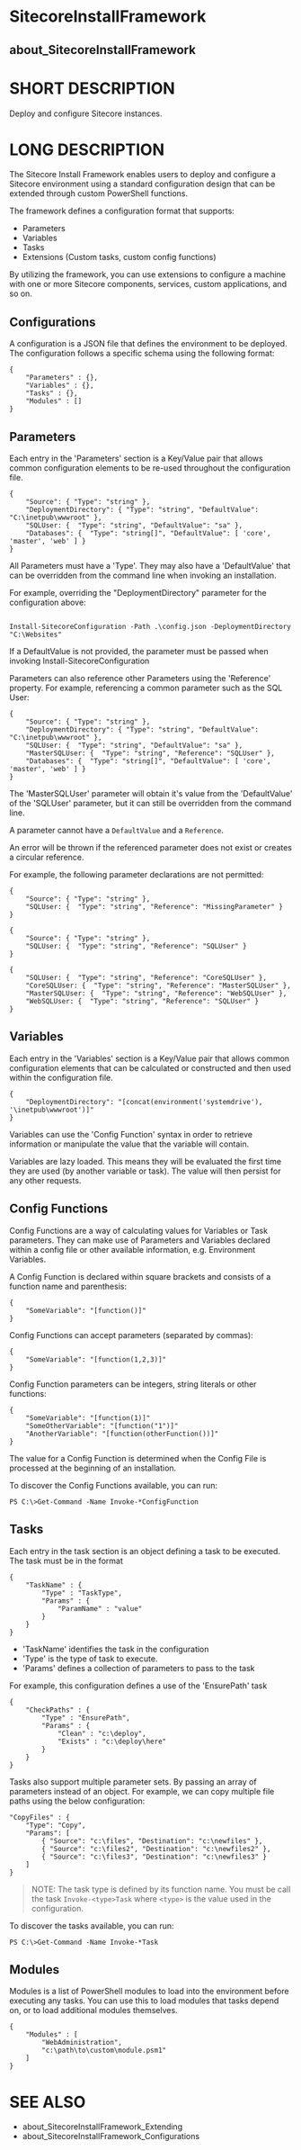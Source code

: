 ﻿# SitecoreInstallFramework
## about_SitecoreInstallFramework

# SHORT DESCRIPTION
Deploy and configure Sitecore instances.

# LONG DESCRIPTION
The Sitecore Install Framework enables users to deploy and configure a Sitecore
environment using a standard configuration design that can be extended through
custom PowerShell functions.

The framework defines a configuration format that supports:

- Parameters
- Variables
- Tasks
- Extensions (Custom tasks, custom config functions)


By utilizing the framework, you can use extensions to configure a machine with
one or more Sitecore components, services, custom applications, and so on.

## Configurations
A configuration is a JSON file that defines the environment to be deployed.
The configuration follows a specific schema using the following format:
```
{
    "Parameters" : {},
    "Variables" : {},
    "Tasks" : {},
    "Modules" : []
}
```

## Parameters
Each entry in the 'Parameters' section is a Key/Value pair that allows common
configuration elements to be re-used throughout the configuration file.

```
{
    "Source": { "Type": "string" },
    "DeploymentDirectory": { "Type": "string", "DefaultValue": "C:\inetpub\wwwroot" },
    "SQLUser: {  "Type": "string", "DefaultValue": "sa" },
    "Databases": {  "Type": "string[]", "DefaultValue": [ 'core', 'master', 'web' ] }
}
```

All Parameters must have a 'Type'. They may also have a 'DefaultValue' that can
be overridden from the command line when invoking an installation.

For example, overriding the "DeploymentDirectory" parameter for the configuration above:
```

Install-SitecoreConfiguration -Path .\config.json -DeploymentDirectory "C:\Websites"

```
If a DefaultValue is not provided, the parameter must be passed when invoking
Install-SitecoreConfiguration

Parameters can also reference other Parameters using the 'Reference' property.
For example, referencing a common parameter such as the SQL User:
```
{
    "Source": { "Type": "string" },
    "DeploymentDirectory": { "Type": "string", "DefaultValue": "C:\inetpub\wwwroot" },
    "SQLUser: {  "Type": "string", "DefaultValue": "sa" },
    "MasterSQLUser: {  "Type": "string", "Reference": "SQLUser" },
    "Databases": {  "Type": "string[]", "DefaultValue": [ 'core', 'master', 'web' ] }
}

```

The 'MasterSQLUser' parameter will obtain it's value from the 'DefaultValue' of the 'SQLUser' parameter, but it can still be overridden from the command line.

A parameter cannot have a `DefaultValue` and  a `Reference`.

An error will be thrown if the referenced parameter does not exist or creates a circular reference.

For example, the following parameter declarations are not permitted:

```
{
    "Source": { "Type": "string" },
    "SQLUser: {  "Type": "string", "Reference": "MissingParameter" }
}

{
    "Source": { "Type": "string" },
    "SQLUser: {  "Type": "string", "Reference": "SQLUser" }
}

{
    "SQLUser: {  "Type": "string", "Reference": "CoreSQLUser" },
    "CoreSQLUser: {  "Type": "string", "Reference": "MasterSQLUser" },
    "MasterSQLUser: {  "Type": "string", "Reference": "WebSQLUser" },
    "WebSQLUser: {  "Type": "string", "Reference": "SQLUser" }
}
```

## Variables
Each entry in the 'Variables' section is a Key/Value pair that allows common
configuration elements that can be calculated or constructed and then used
within the configuration file.

```
{
    "DeploymentDirectory": "[concat(environment('systemdrive'), '\inetpub\wwwroot')]"
}
```

Variables can use the 'Config Function' syntax in order to retrieve information
or manipulate the value that the variable will contain.

Variables are lazy loaded. This means they will be evaluated the first time they are
used (by another variable or task). The value will then persist for any other requests.

## Config Functions

Config Functions are a way of calculating values for Variables or Task
parameters. They can make use of Parameters and Variables declared within a
config file or other available information, e.g. Environment Variables.

A Config Function is declared within square brackets and consists of a function
name and parenthesis:
```
{
    "SomeVariable": "[function()]"
}
```

Config Functions can accept parameters (separated by commas):
```
{
    "SomeVariable": "[function(1,2,3)]"
}
```

Config Function parameters can be integers, string literals or other functions:
```
{
    "SomeVariable": "[function(1)]"
    "SomeOtherVariable": "[function("1")]"
    "AnotherVariable": "[function(otherFunction())]"
}
```

The value for a Config Function is determined when the Config File is processed
at the beginning of an installation.

To discover the Config Functions available, you can run:
```
PS C:\>Get-Command -Name Invoke-*ConfigFunction
```

## Tasks
Each entry in the task section is an object defining a task to be executed.
The task must be in the format
```
{
    "TaskName" : {
        "Type" : "TaskType",
        "Params" : {
            "ParamName" : "value"
        }
    }
}
```

- 'TaskName' identifies the task in the configuration
- 'Type' is the type of task to execute.
- 'Params' defines a collection of parameters to pass to the task


For example, this configuration defines a use of the 'EnsurePath' task
```
{
    "CheckPaths" : {
        "Type" : "EnsurePath",
        "Params" : {
            "Clean" : "c:\deploy",
            "Exists" : "c:\deploy\here"
        }
    }
}
```

Tasks also support multiple parameter sets.  By passing an array of parameters
instead of an object. For example, we can copy multiple file paths using the
below configuration:
```
"CopyFiles" : {
    "Type": "Copy",
    "Params": [
        { "Source": "c:\files", "Destination": "c:\newfiles" },
        { "Source": "c:\files2", "Destination": "c:\newfiles2" },
        { "Source": "c:\files3", "Destination": "c:\newfiles3" }
    ]
}
```

> NOTE: The task type is defined by its function name.
You must be call the task `Invoke-<type>Task` where `<type>` is the value used
in the configuration.

To discover the tasks available, you can run:
```
PS C:\>Get-Command -Name Invoke-*Task
```
## Modules
Modules is a list of PowerShell modules to load into the environment before
executing any tasks. You can use this to load modules that tasks depend on, or
to load additional modules themselves.

```
{
    "Modules" : [
        "WebAdministration",
        "c:\path\to\custom\module.psm1"
    ]
}
```

# SEE ALSO

- about_SitecoreInstallFramework_Extending
- about_SitecoreInstallFramework_Configurations
